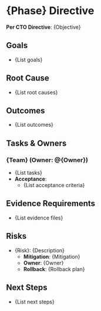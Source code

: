 # {Phase} Directive

**Per CTO Directive**: {Objective}

## Goals
- {List goals}

## Root Cause
- {List root causes}

## Outcomes
- {List outcomes}

## Tasks & Owners
### {Team} (Owner: @{Owner})
- {List tasks}
- **Acceptance**:
  - {List acceptance criteria}

## Evidence Requirements
- {List evidence files}

## Risks
- {Risk}: {Description}
  - **Mitigation**: {Mitigation}
  - **Owner**: {Owner}
  - **Rollback**: {Rollback plan}

## Next Steps
- {List next steps}

